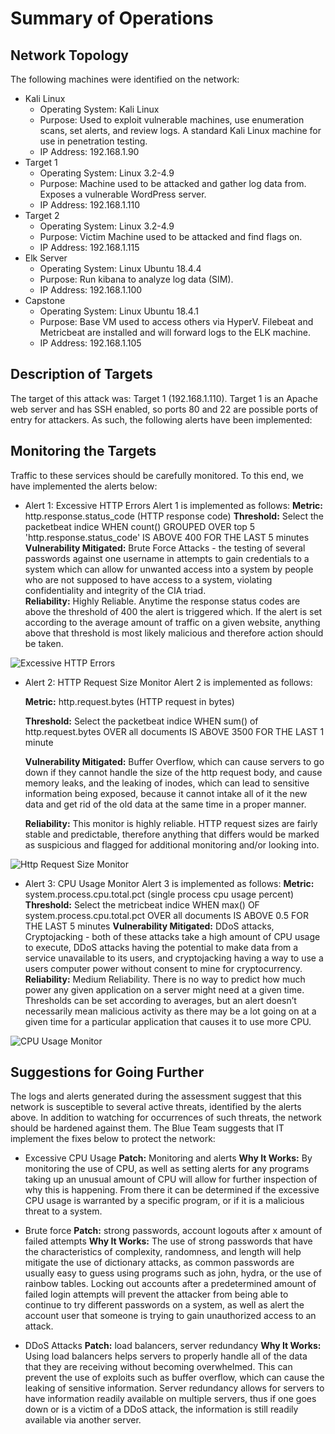 # Summary of Operations
## Network Topology
The following machines were identified on the network:

- Kali Linux
  - Operating System: Kali Linux
  - Purpose: Used to exploit vulnerable machines, use enumeration scans, set alerts, and review logs. A standard Kali Linux machine for use in penetration testing.
  - IP Address: 192.168.1.90
- Target 1
  - Operating System: Linux 3.2-4.9
  - Purpose: Machine used to be attacked and gather log data from. Exposes a vulnerable WordPress server.
  - IP Address: 192.168.1.110
- Target 2
  - Operating System: Linux 3.2-4.9
  - Purpose: Victim Machine used to be attacked and find flags on.
  - IP Address: 192.168.1.115
- Elk Server
  - Operating System: Linux Ubuntu 18.4.4
  - Purpose: Run kibana to analyze log data (SIM).
  - IP Address: 192.168.1.100
- Capstone
  - Operating System: Linux Ubuntu 18.4.1
  - Purpose: Base VM used to access others via HyperV. Filebeat and Metricbeat are installed and will forward logs to the ELK machine.
  - IP Address: 192.168.1.105

## Description of Targets
The target of this attack was: Target 1 (192.168.1.110).
Target 1 is an Apache web server and has SSH enabled, so ports 80 and 22 are possible ports of entry for attackers. As such, the following alerts have been implemented:

## Monitoring the Targets
Traffic to these services should be carefully monitored. To this end, we have implemented the alerts below:

- Alert 1: Excessive HTTP Errors
  Alert 1 is implemented as follows:
    **Metric:** http.response.status_code (HTTP response code)
    **Threshold:** Select the packetbeat indice
    WHEN count() GROUPED OVER top 5 'http.response.status_code' IS ABOVE 400 FOR THE LAST 5 minutes
    **Vulnerability Mitigated:** Brute Force Attacks - the testing of several passwords against one username in attempts to gain credentials to a system    which can allow for unwanted access into a system by people who are not supposed to have access to a system, violating confidentiality and integrity of the CIA triad.  
    **Reliability:** Highly Reliable. Anytime the response status codes are above the threshold of 400 the alert is triggered which. If the alert is set according to the average amount of traffic on a given website, anything above that threshold is most likely malicious and therefore action should be taken. 
 
![Excessive HTTP Errors](https://user-images.githubusercontent.com/87619948/205848923-d5075b8b-1375-47f5-bd9f-60eaa57cf4bd.PNG)

- Alert 2: HTTP Request Size Monitor
  Alert 2 is implemented as follows:
  
    **Metric:** http.request.bytes (HTTP request in bytes)
    
    **Threshold:** Select the packetbeat indice
    WHEN sum() of http.request.bytes OVER all documents IS ABOVE 3500 FOR THE LAST 1 minute
    
    **Vulnerability Mitigated:** Buffer Overflow, which can cause servers to go down if they cannot handle the size of the http request body, and cause memory leaks, and the leaking of inodes, which can lead to sensitive information being exposed, because it cannot intake all of it the new data and get rid of the old data at the same time in a proper manner. 
    
    **Reliability:** This monitor is highly reliable. HTTP request sizes are fairly stable and predictable, therefore anything that differs would be marked as suspicious and flagged for additional monitoring and/or looking into. 

![Http Request Size Monitor](https://user-images.githubusercontent.com/87619948/205849865-f7eb4466-9562-4c27-91f3-4e2d96ec1ce6.PNG)

- Alert 3: CPU Usage Monitor
  Alert 3 is implemented as follows:
    **Metric:** system.process.cpu.total.pct (single process cpu usage percent)
    **Threshold:** Select the metricbeat indice
    WHEN max() OF system.process.cpu.total.pct OVER all documents IS ABOVE 0.5 FOR THE LAST 5 minutes
    **Vulnerability Mitigated:** DDoS attacks, Cryptojacking - both of these attacks take a high amount of CPU usage to execute, DDoS attacks having the potential to make data from a service unavailable to its users, and cryptojacking having a way to use a users computer power without consent to mine for cryptocurrency.
    **Reliability:** Medium Reliability. There is no way to predict how much power any given application on a server might need at a given time. Thresholds can be set according to averages, but an alert doesn’t necessarily mean malicious activity as there may be a lot going on at a given time for a particular application that causes it to use more CPU. 

![CPU Usage Monitor](https://user-images.githubusercontent.com/87619948/205850526-962c4acc-7f24-481c-89f9-aa76b8bae144.PNG)

## Suggestions for Going Further
The logs and alerts generated during the assessment suggest that this network is susceptible to several active threats, identified by the alerts above. In addition to watching for occurrences of such threats, the network should be hardened against them. The Blue Team suggests that IT implement the fixes below to protect the network:

- Excessive CPU Usage 
  **Patch:** Monitoring and alerts 
  **Why It Works:** By monitoring the use of CPU, as well as setting alerts for any programs taking up an unusual amount of CPU will allow for further inspection of why this is happening. From there it can be determined if the excessive CPU usage is warranted by a specific program, or if it is a malicious threat to a system.

- Brute force 
  **Patch:** strong passwords, account logouts after x amount of failed attempts 
  **Why It Works:** The use of strong passwords that have the characteristics of complexity, randomness, and length will help mitigate the use of dictionary attacks, as common passwords are usually easy to guess using programs such as john, hydra, or the use of rainbow tables. Locking out accounts after a predetermined amount of failed login attempts will prevent the attacker from being able to continue to try different passwords on a system, as well as alert the account user that someone is trying to gain unauthorized access to an attack.

- DDoS Attacks
  **Patch:** load balancers, server redundancy 
  **Why It Works:** Using load balancers helps servers to properly handle all of the data that they are receiving without becoming overwhelmed. This can prevent the use of exploits such as buffer overflow, which can cause the leaking of sensitive information. Server redundancy allows for servers to have information readily available on multiple servers, thus if one goes down or is a victim of a DDoS attack, the information is still readily available via another server.  




